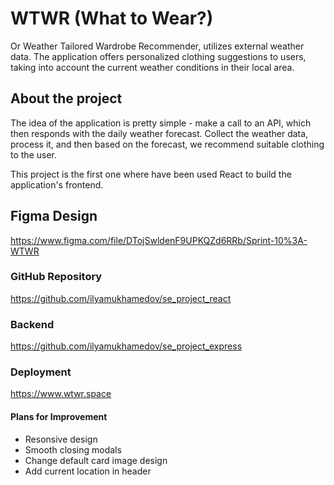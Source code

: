 # WTWR (What to Wear?)

Or Weather Tailored Wardrobe Recommender, utilizes external weather data. The application offers personalized clothing suggestions to users, taking into account the current weather conditions in their local area.

## About the project

The idea of the application is pretty simple - make a call to an API, which then responds with the daily weather forecast. Collect the weather data, process it, and then based on the forecast, we recommend suitable clothing to the user.

This project is the first one where have been used React to build the application's frontend.

## Figma Design

https://www.figma.com/file/DTojSwldenF9UPKQZd6RRb/Sprint-10%3A-WTWR

### GitHub Repository

https://github.com/ilyamukhamedov/se_project_react

### Backend

https://github.com/ilyamukhamedov/se_project_express

### Deployment

https://www.wtwr.space

#### Plans for Improvement

- Resonsive design
- Smooth closing modals
- Change default card image design
- Add current location in header
